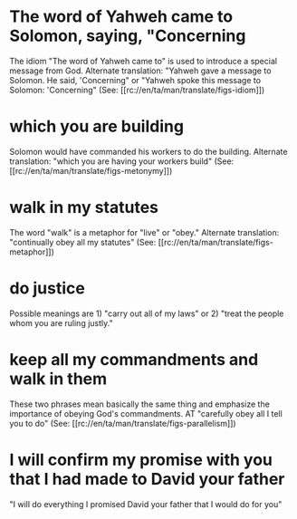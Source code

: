 # The word of Yahweh came to Solomon, saying, "Concerning

The idiom "The word of Yahweh came to" is used to introduce a special message from God. Alternate translation: "Yahweh gave a message to Solomon. He said, 'Concerning" or "Yahweh spoke this message to Solomon: 'Concerning" (See: [[rc://en/ta/man/translate/figs-idiom]])

# which you are building

Solomon would have commanded his workers to do the building. Alternate translation: "which you are having your workers build" (See: [[rc://en/ta/man/translate/figs-metonymy]])

# walk in my statutes

The word "walk" is a metaphor for "live" or "obey." Alternate translation: "continually obey all my statutes" (See: [[rc://en/ta/man/translate/figs-metaphor]])

# do justice

Possible meanings are 1) "carry out all of my laws" or 2) "treat the people whom you are ruling justly."

# keep all my commandments and walk in them

These two phrases mean basically the same thing and emphasize the importance of obeying God's commandments. AT "carefully obey all I tell you to do" (See: [[rc://en/ta/man/translate/figs-parallelism]])

# I will confirm my promise with you that I had made to David your father

"I will do everything I promised David your father that I would do for you"


